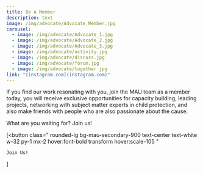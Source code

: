 ```yaml
---
title: Be A Member
description: text
image: /img/advocate/Advocate_Member.jpg
carousel:
  - image: /img/advocate/Advocate_1.jpg
  - image: /img/advocate/Advocate_2.jpg
  - image: /img/advocate/Advocate_3.jpg
  - image: /img/advocate/activity.jpg
  - image: /img/advocate/discuss.jpg
  - image: /img/advocate/forum.jpg
  - image: /img/advocate/together.jpg
link: "[instagram.com](instagram.com)"
---
```

If you find our work resonating with you, join the MAU team as a member today, you will receive exclusive opportunities for capacity building, leading projects, networking with subject matter experts in child protection, and also make friends with people who are also passionate about the cause.

What are you waiting for? Join us!

 [<button
    class="
      rounded-lg
      bg-mau-secondary-900
      text-center text-white
      w-32
      py-1
      mx-2
      hover:font-bold
      transform hover:scale-105
    "
  >
    Join Us!
  </button>]